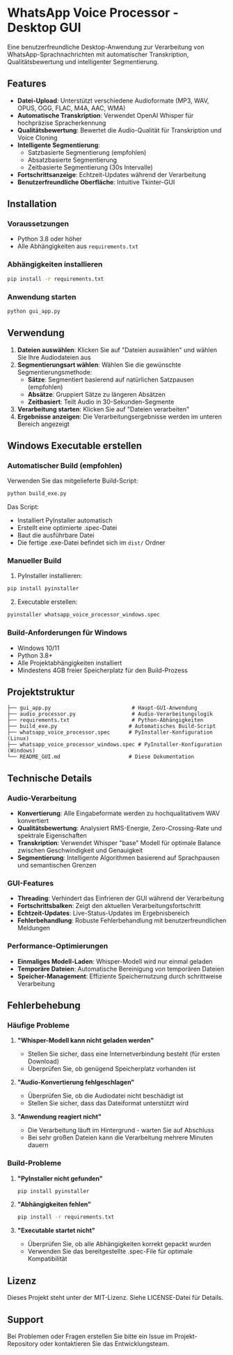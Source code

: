# WhatsApp Voice Processor - Desktop GUI

Eine benutzerfreundliche Desktop-Anwendung zur Verarbeitung von WhatsApp-Sprachnachrichten mit automatischer Transkription, Qualitätsbewertung und intelligenter Segmentierung.

## Features

- **Datei-Upload**: Unterstützt verschiedene Audioformate (MP3, WAV, OPUS, OGG, FLAC, M4A, AAC, WMA)
- **Automatische Transkription**: Verwendet OpenAI Whisper für hochpräzise Spracherkennung
- **Qualitätsbewertung**: Bewertet die Audio-Qualität für Transkription und Voice Cloning
- **Intelligente Segmentierung**: 
  - Satzbasierte Segmentierung (empfohlen)
  - Absatzbasierte Segmentierung
  - Zeitbasierte Segmentierung (30s Intervalle)
- **Fortschrittsanzeige**: Echtzeit-Updates während der Verarbeitung
- **Benutzerfreundliche Oberfläche**: Intuitive Tkinter-GUI

## Installation

### Voraussetzungen

- Python 3.8 oder höher
- Alle Abhängigkeiten aus `requirements.txt`

### Abhängigkeiten installieren

```bash
pip install -r requirements.txt
```

### Anwendung starten

```bash
python gui_app.py
```

## Verwendung

1. **Dateien auswählen**: Klicken Sie auf "Dateien auswählen" und wählen Sie Ihre Audiodateien aus
2. **Segmentierungsart wählen**: Wählen Sie die gewünschte Segmentierungsmethode:
   - **Sätze**: Segmentiert basierend auf natürlichen Satzpausen (empfohlen)
   - **Absätze**: Gruppiert Sätze zu längeren Absätzen
   - **Zeitbasiert**: Teilt Audio in 30-Sekunden-Segmente
3. **Verarbeitung starten**: Klicken Sie auf "Dateien verarbeiten"
4. **Ergebnisse anzeigen**: Die Verarbeitungsergebnisse werden im unteren Bereich angezeigt

## Windows Executable erstellen

### Automatischer Build (empfohlen)

Verwenden Sie das mitgelieferte Build-Script:

```bash
python build_exe.py
```

Das Script:
- Installiert PyInstaller automatisch
- Erstellt eine optimierte .spec-Datei
- Baut die ausführbare Datei
- Die fertige .exe-Datei befindet sich im `dist/` Ordner

### Manueller Build

1. PyInstaller installieren:
```bash
pip install pyinstaller
```

2. Executable erstellen:
```bash
pyinstaller whatsapp_voice_processor_windows.spec
```

### Build-Anforderungen für Windows

- Windows 10/11
- Python 3.8+
- Alle Projektabhängigkeiten installiert
- Mindestens 4GB freier Speicherplatz für den Build-Prozess

## Projektstruktur

```
├── gui_app.py                          # Haupt-GUI-Anwendung
├── audio_processor.py                  # Audio-Verarbeitungslogik
├── requirements.txt                    # Python-Abhängigkeiten
├── build_exe.py                       # Automatisches Build-Script
├── whatsapp_voice_processor.spec      # PyInstaller-Konfiguration (Linux)
├── whatsapp_voice_processor_windows.spec # PyInstaller-Konfiguration (Windows)
└── README_GUI.md                      # Diese Dokumentation
```

## Technische Details

### Audio-Verarbeitung

- **Konvertierung**: Alle Eingabeformate werden zu hochqualitativem WAV konvertiert
- **Qualitätsbewertung**: Analysiert RMS-Energie, Zero-Crossing-Rate und spektrale Eigenschaften
- **Transkription**: Verwendet Whisper "base" Modell für optimale Balance zwischen Geschwindigkeit und Genauigkeit
- **Segmentierung**: Intelligente Algorithmen basierend auf Sprachpausen und semantischen Grenzen

### GUI-Features

- **Threading**: Verhindert das Einfrieren der GUI während der Verarbeitung
- **Fortschrittsbalken**: Zeigt den aktuellen Verarbeitungsfortschritt
- **Echtzeit-Updates**: Live-Status-Updates im Ergebnisbereich
- **Fehlerbehandlung**: Robuste Fehlerbehandlung mit benutzerfreundlichen Meldungen

### Performance-Optimierungen

- **Einmaliges Modell-Laden**: Whisper-Modell wird nur einmal geladen
- **Temporäre Dateien**: Automatische Bereinigung von temporären Dateien
- **Speicher-Management**: Effiziente Speichernutzung durch schrittweise Verarbeitung

## Fehlerbehebung

### Häufige Probleme

1. **"Whisper-Modell kann nicht geladen werden"**
   - Stellen Sie sicher, dass eine Internetverbindung besteht (für ersten Download)
   - Überprüfen Sie, ob genügend Speicherplatz vorhanden ist

2. **"Audio-Konvertierung fehlgeschlagen"**
   - Überprüfen Sie, ob die Audiodatei nicht beschädigt ist
   - Stellen Sie sicher, dass das Dateiformat unterstützt wird

3. **"Anwendung reagiert nicht"**
   - Die Verarbeitung läuft im Hintergrund - warten Sie auf Abschluss
   - Bei sehr großen Dateien kann die Verarbeitung mehrere Minuten dauern

### Build-Probleme

1. **"PyInstaller nicht gefunden"**
   ```bash
   pip install pyinstaller
   ```

2. **"Abhängigkeiten fehlen"**
   ```bash
   pip install -r requirements.txt
   ```

3. **"Executable startet nicht"**
   - Überprüfen Sie, ob alle Abhängigkeiten korrekt gepackt wurden
   - Verwenden Sie das bereitgestellte .spec-File für optimale Kompatibilität

## Lizenz

Dieses Projekt steht unter der MIT-Lizenz. Siehe LICENSE-Datei für Details.

## Support

Bei Problemen oder Fragen erstellen Sie bitte ein Issue im Projekt-Repository oder kontaktieren Sie das Entwicklungsteam.

